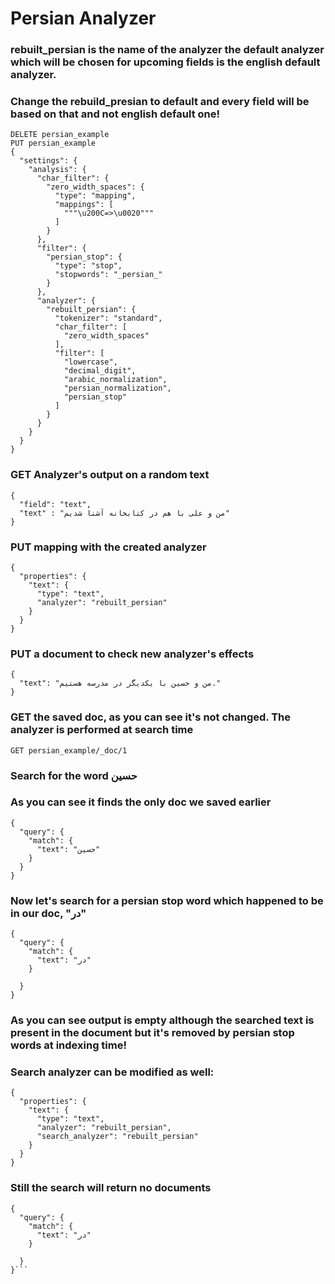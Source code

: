 # Persian Analyzer
### rebuilt_persian is the name of the analyzer the default analyzer which will be chosen for upcoming fields is the english default analyzer. 
### Change the rebuild_presian to default and every field will be based on that and not english default one!

```
DELETE persian_example
PUT persian_example
{
  "settings": {
    "analysis": {
      "char_filter": {
        "zero_width_spaces": {
          "type": "mapping",
          "mappings": [
            """\u200C=>\u0020"""
          ]
        }
      },
      "filter": {
        "persian_stop": {
          "type": "stop",
          "stopwords": "_persian_"
        }
      },
      "analyzer": {
        "rebuilt_persian": {
          "tokenizer": "standard",
          "char_filter": [
            "zero_width_spaces"
          ],
          "filter": [
            "lowercase",
            "decimal_digit",
            "arabic_normalization",
            "persian_normalization",
            "persian_stop"
          ]
        }
      }
    }
  }
}
```

### GET Analyzer's output on a random text
```GET persian_example/_analyze
{
  "field": "text",
  "text" : "من و علی با هم در کتابخانه آشنا شدیم"
}
```
### PUT mapping with the created analyzer
```PUT persian_example/_mapping
{
  "properties": {
    "text": {
      "type": "text",
      "analyzer": "rebuilt_persian"
    }
  }
}
```
### PUT a document to check new analyzer's effects
```PUT persian_example/_doc/1
{
  "text": "من و حسین با یکدیگر در مدرسه هستیم."
}
```
### GET the saved doc, as you can see it's not changed. The analyzer is performed at search time
```GET persian_example/_doc/1```

### Search for the word حسین
### As you can see it finds the only doc we saved earlier
```GET persian_example/_search
{
  "query": {
    "match": {
      "text": "حسین"
    }
  }
}
```
### Now let's search for a persian stop word which happened to be in our doc, "در"
```GET persian_example/_search
{
  "query": {
    "match": {
      "text": "در"
    }
    
  }
}
```
### As you can see output is empty although the searched text is present in the document but it's removed by persian stop words at indexing time!

### Search analyzer can be modified as well:
```PUT persian_example/_mapping
{
  "properties": {
    "text": {
      "type": "text",
      "analyzer": "rebuilt_persian",
      "search_analyzer": "rebuilt_persian"
    }
  }
}
```
### Still the search will return no documents
```GET persian_example/_search
{
  "query": {
    "match": {
      "text": "در"
    }
    
  }
}```